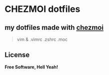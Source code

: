 # CHEZMOI dotfiles 
## my dotfiles made with [chezmoi](https://www.chezmoi.io/)



> vim & .vimrc
> .zshrc
> .moc





## License



**Free Software, Hell Yeah!**



